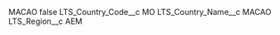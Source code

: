 <?xml version="1.0" encoding="UTF-8"?>
<CustomMetadata xmlns="http://soap.sforce.com/2006/04/metadata" xmlns:xsi="http://www.w3.org/2001/XMLSchema-instance" xmlns:xsd="http://www.w3.org/2001/XMLSchema">
    <label>MACAO</label>
    <protected>false</protected>
    <values>
        <field>LTS_Country_Code__c</field>
        <value xsi:type="xsd:string">MO</value>
    </values>
    <values>
        <field>LTS_Country_Name__c</field>
        <value xsi:type="xsd:string">MACAO</value>
    </values>
    <values>
        <field>LTS_Region__c</field>
        <value xsi:type="xsd:string">AEM</value>
    </values>
</CustomMetadata>
